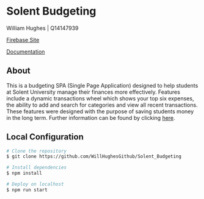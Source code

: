 # Solent Budgeting

William Hughes | Q14147939

[Firebase Site](https://solent-budgeting.web.app/)

[Documentation](https://github.com/WillHughesGithub/Solent_Budgeting/blob/master/Documentation.md/)

## About

This is a budgeting SPA (Single Page Application) designed to help students at Solent University manage their finances more effectively. Features include a dynamic transactions wheel which shows your top six expenses, the ability to add and search for categories and view all recent transactions. These features were designed with the purpose of saving students money in the long term. Further information can be found by clicking [here](https://github.com/WillHughesGithub/Solent_Budgeting/blob/master/Documentation.md/). 

## Local Configuration

```bash
# Clone the repository
$ git clone https://github.com/WillHughesGithub/Solent_Budgeting
```

```bash
# Install dependencies
$ npm install
```

```bash
# Deploy on localhost
$ npm run start
```

